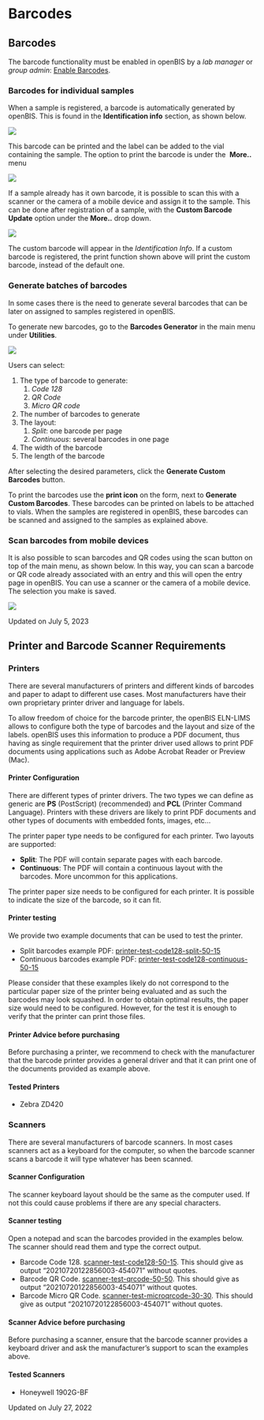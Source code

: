 # Barcodes

## Barcodes

The barcode functionality must be enabled in openBIS by a *lab manager*
or *group admin*: [Enable
Barcodes](../general-admin-users/admins-documentation/enable-barcodes.md).

### Barcodes for individual samples

When a sample is registered, a barcode is automatically generated by
openBIS. This is found in the **Identification info** section, as shown
below.

![](img/Default-sample-barcode-1.png)

This barcode can be printed and the label can be added to the vial
containing the sample. The option to print the barcode is under the 
**More..** menu

![](img/Default-barcode-print.png)

If a sample already has it own barcode, it is possible to scan this with
a scanner or the camera of a mobile device and assign it to the sample.
This can be done after registration of a sample, with the **Custom
Barcode Update** option under the **More..** drop down.

![](img/custom-barcode-update-1.png)

The custom barcode will appear in the *Identification Info*. If a custom
barcode is registered, the print function shown above will print the
custom barcode, instead of the default one.

### Generate batches of barcodes

In some cases there is the need to generate several barcodes that can be
later on assigned to samples registered in openBIS.

To generate new barcodes, go to the **Barcodes Generator** in the main
menu under **Utilities**.

![](img/Barcode-generator-1024x466.png)

Users can select:

1.  The type of barcode to generate:
    1.  *Code 128*
    2.  *QR Code*
    3.  *Micro QR code*
2.  The number of barcodes to generate
3.  The layout:
    1.  *Split*: one barcode per page
    2.  *Continuous*: several barcodes in one page
4.  The width of the barcode
5.  The length of the barcode

After selecting the desired parameters, click the **Generate Custom
Barcodes** button.

To print the barcodes use the **print icon** on the form, next to
**Generate Custom Barcodes**. These barcodes can be printed on labels to
be attached to vials. When the samples are registered in openBIS, these
barcodes can be scanned and assigned to the samples as explained above.

### Scan barcodes from mobile devices

It is also possible to scan barcodes and QR codes using the scan button
on top of the main menu, as shown below. In this way, you can scan a
barcode or QR code already associated with an entry and this will open
the entry page in openBIS. You can use a scanner or the camera of a
mobile device. The selection you make is saved.

![](img/scan-barcode-navigation-menu-1-1024x241.png)

Updated on July 5, 2023

## Printer and Barcode Scanner Requirements

### Printers

There are several manufacturers of printers and different kinds of
barcodes and paper to adapt to different use cases. Most manufacturers
have their own proprietary printer driver and language for labels.

To allow freedom of choice for the barcode printer, the openBIS ELN-LIMS
allows to configure both the type of barcodes and the layout and size of
the labels. openBIS uses this information to produce a PDF document,
thus having as single requirement that the printer driver used allows to
print PDF documents using applications such as Adobe Acrobat Reader or
Preview (Mac).

#### Printer Configuration

There are different types of printer drivers. The two types we can
define as generic are **PS** (PostScript) (recommended) and **PCL**
(Printer Command Language). Printers with these drivers are likely to
print PDF documents and other types of documents with embedded fonts,
images, etc…

The printer paper type needs to be configured for each printer. Two
layouts are supported:

-   **Split**: The PDF will contain separate pages with each barcode.
-   **Continuous**: The PDF will contain a continuous layout with the
    barcodes. More uncommon for this applications.

The printer paper size needs to be configured for each printer. It is
possible to indicate the size of the barcode, so it can fit.

#### Printer testing

We provide two example documents that can be used to test the printer.

-   Split barcodes example PDF:
    [printer-test-code128-split-50-15](att/printer-test-code128-split-50-15.pdf)
-   Continuous barcodes example PDF:
    [printer-test-code128-continuous-50-15](att/printer-test-code128-continuous-50-15.pdf)


Please consider that these examples likely do not correspond to the
particular paper size of the printer being evaluated and as such the
barcodes may look squashed. In order to obtain optimal results, the
paper size would need to be configured. However, for the test it is
enough to verify that the printer can print those files.

#### Printer Advice before purchasing

Before purchasing a printer, we recommend to check with the manufacturer
that the barcode printer provides a general driver and that it can print
one of the documents provided as example above.

#### Tested Printers

-   Zebra ZD420

### Scanners

There are several manufacturers of barcode scanners. In most cases
scanners act as a keyboard for the computer, so when the barcode scanner
scans a barcode it will type whatever has been scanned.

#### Scanner Configuration

The scanner keyboard layout should be the same as the computer used. If
not this could cause problems if there are any special characters.

#### Scanner testing

Open a notepad and scan the barcodes provided in the examples below. The
scanner should read them and type the correct output.

-   Barcode Code 128.
    [scanner-test-code128-50-15](att/scanner-test-code128-50-15.pdf).
    This should give as output “20210720122856003-454071” without
    quotes.
-   Barcode QR Code.
    [scanner-test-qrcode-50-50](att/scanner-test-qrcode-50-50.pdf).
    This should give as output “20210720122856003-454071” without
    quotes.
-   Barcode Micro QR Code.
    [scanner-test-microqrcode-30-30](att/scanner-test-microqrcode-30-30.pdf).
    This should give as output “20210720122856003-454071” without
    quotes.

#### Scanner Advice before purchasing

Before purchasing a scanner, ensure that the barcode scanner provides a
keyboard driver and ask the manufacturer’s support to scan the examples
above.

#### Tested Scanners

-   Honeywell 1902G-BF

Updated on July 27, 2022
